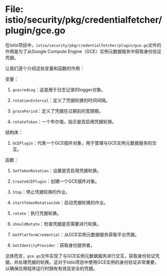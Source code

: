 # File: istio/security/pkg/credentialfetcher/plugin/gce.go

在Istio项目中，`istio/security/pkg/credentialfetcher/plugin/gce.go`文件的作用是为了从Google Compute Engine（GCE）实例元数据服务中获取身份验证凭据。

让我们逐个介绍这些变量和函数的作用：

变量：

1. `gcecredLog`：这是用于日志记录的logger对象。

2. `rotationInterval`：定义了凭据轮换的时间间隔。

3. `gracePeriod`：定义了凭据在过期前的宽限期。

4. `rotateToken`：一个布尔值，指示是否启用凭据轮换。

结构体：

1. `GCEPlugin`：代表一个GCE插件对象，用于管理与GCE实例元数据服务的交互。

函数：

1. `SetTokenRotation`：设置是否启用凭据轮换。

2. `CreateGCEPlugin`：创建一个GCE插件对象。

3. `Stop`：停止凭据轮换的作业。

4. `startTokenRotationJob`：启动凭据轮换的作业。

5. `rotate`：执行凭据轮换。

6. `shouldRotate`：检查凭据是否需要进行轮换。

7. `GetPlatformCredential`：从GCE实例元数据服务获取平台凭据。

8. `GetIdentityProvider`：获取身份提供者。

总体而言，`gce.go`文件实现了与GCE实例元数据服务进行交互，获取身份验证凭据，并处理凭据的轮换。这对于Istio项目中使用GCE实例的身份验证非常重要，以确保应用程序运行时拥有有效且安全的凭据。

